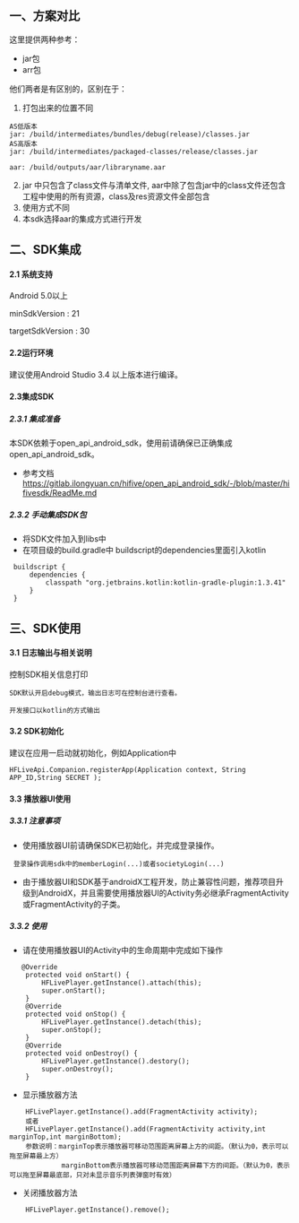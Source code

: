 


## 一、方案对比

这里提供两种参考：
- jar包
- arr包

他们两者是有区别的，区别在于：
1. 打包出来的位置不同

```
AS低版本
jar: /build/intermediates/bundles/debug(release)/classes.jar
AS高版本
jar: /build/intermediates/packaged-classes/release/classes.jar

aar: /build/outputs/aar/libraryname.aar
```
2. jar 中只包含了class文件与清单文件,
aar中除了包含jar中的class文件还包含工程中使用的所有资源，class及res资源文件全部包含
3. 使用方式不同
4. 本sdk选择aar的集成方式进行开发


## 二、SDK集成

#### 2.1 系统支持

Android 5.0以上

minSdkVersion    : 21

targetSdkVersion : 30

#### 2.2运行环境

建议使用Android Studio 3.4 以上版本进行编译。

#### 2.3集成SDK
##### 2.3.1 集成准备
本SDK依赖于open_api_android_sdk，使用前请确保已正确集成open_api_android_sdk。

- 参考文档 https://gitlab.ilongyuan.cn/hifive/open_api_android_sdk/-/blob/master/hifivesdk/ReadMe.md

##### 2.3.2 手动集成SDK包

- 将SDK文件加入到libs中
- 在项目级的build.gradle中 buildscript的dependencies里面引入kotlin

```
 buildscript {
     dependencies {
         classpath "org.jetbrains.kotlin:kotlin-gradle-plugin:1.3.41"
     }
 }
```
## 三、SDK使用

#### 3.1 日志输出与相关说明

控制SDK相关信息打印
```
SDK默认开启debug模式，输出日志可在控制台进行查看。

开发接口以kotlin的方式输出
```

#### 3.2 SDK初始化
建议在应用一启动就初始化，例如Application中

```
HFLiveApi.Companion.registerApp(Application context, String APP_ID,String SECRET );

```

#### 3.3 播放器UI使用

##### 3.3.1 注意事项
- 使用播放器UI前请确保SDK已初始化，并完成登录操作。
```
 登录操作调用sdk中的memberLogin(...)或者societyLogin(...)

```
- 由于播放器UI和SDK基于androidX工程开发，防止兼容性问题，推荐项目升级到AndroidX，并且需要使用播放器UI的Activity务必继承FragmentActivity或FragmentActivity的子类。
##### 3.3.2 使用

- 请在使用播放器UI的Activity中的生命周期中完成如下操作

```
   @Override
    protected void onStart() {
        HFLivePlayer.getInstance().attach(this);
        super.onStart();
    }
    @Override
    protected void onStop() {
        HFLivePlayer.getInstance().detach(this);
        super.onStop();
    }
    @Override
    protected void onDestroy() {
        HFLivePlayer.getInstance().destory();
        super.onDestroy();
    }

```

- 显示播放器方法

```
    HFLivePlayer.getInstance().add(FragmentActivity activity);
    或者
    HFLivePlayer.getInstance().add(FragmentActivity activity,int marginTop,int marginBottom);
    参数说明：marginTop表示播放器可移动范围距离屏幕上方的间距。（默认为0，表示可以拖至屏幕最上方）
             marginBottom表示播放器可移动范围距离屏幕下方的间距。（默认为0，表示可以拖至屏幕最底部，只对未显示音乐列表弹窗时有效）
```
- 关闭播放器方法
```
    HFLivePlayer.getInstance().remove();

```













